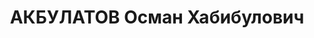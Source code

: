 ---
title: АКБУЛАТОВ Осман Хабибулович
description: 'Род. в 1900, Московская обл., Касимовский р-н, с. Болотце. Проживал:
  Ярославская обл., г. Ярославль, пер. Малый, 10. Трест Маслопром, Техник-строитель

  Арестован 02.07.1937. Обв. по ст. 58-8, 58-11 УК РСФСР. Приговор: ВК ВС СССР, 08.12.1937
  – ВМН. Расстрелян 28.12.1937.

  Реабилитирован ВК ВС СССР 26.09.1957'
---